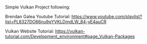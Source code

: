 Simple Vulkan Project following:

Brendan Galea Youtube Tutorial:
https://www.youtube.com/playlist?list=PL8327DO66nu9qYVKLDmdLW_84-yE4auCR

Vulkan Website Tutorial:
https://vulkan-tutorial.com/Development_environment#page_Vulkan-Packages
